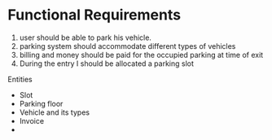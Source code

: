 # Functional Requirements 
1) user should be able to park his vehicle.
2) parking system should accommodate different types of vehicles
3) billing and money should be paid for the occupied parking at time of exit
4) During the entry I should be allocated a parking slot

Entities
- Slot
- Parking floor
- Vehicle and its types
- Invoice
- 